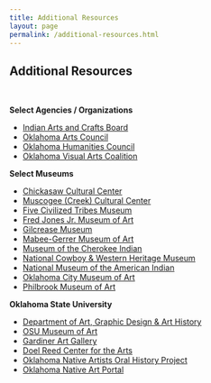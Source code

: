 ```yaml
---
title: Additional Resources
layout: page
permalink: /additional-resources.html
---
```


## Additional Resources

&nbsp; 

**Select Agencies / Organizations**
- [Indian Arts and Crafts Board](https://www.doi.gov/iacb)
- [Oklahoma Arts Council](https://www.arts.ok.gov/)
- [Oklahoma Humanities Council](https://www.okhumanities.org/)
- [Oklahoma Visual Arts Coalition](https://www.ovac-ok.org/)

**Select Museums**
- [Chickasaw Cultural Center](https://www.chickasawculturalcenter.com/)
- [Muscogee (Creek) Cultural Center](https://www.muscogeenation.com/tag/mcn-cultural-center-and-archives/)
- [Five Civilized Tribes Museum](http://www.fivetribes.org/)
- [Fred Jones Jr. Museum of Art](https://www.ou.edu/fjjma/)
- [Gilcrease Museum](https://gilcrease.org/)
- [Mabee-Gerrer Museum of Art](https://www.mgmoa.org/)
- [Museum of the Cherokee Indian](https://mci.org/)
- [National Cowboy & Western Heritage Museum](https://nationalcowboymuseum.org/)
- [National Museum of the American Indian](https://americanindian.si.edu/)
- [Oklahoma City Museum of Art](https://www.okcmoa.com/)
- [Philbrook Museum of Art](https://philbrook.org/)

**Oklahoma State University**
- [Department of Art, Graphic Design & Art History](https://cas.okstate.edu/department_of_art/index.html)
- [OSU Museum of Art](https://museum.okstate.edu/)
- [Gardiner Art Gallery](https://cas.okstate.edu/department_of_art/gardiner_gallery_of_art.html)
- [Doel Reed Center for the Arts](https://doelreed.okstate.edu/)
- [Oklahoma Native Artists Oral History Project](https://library.okstate.edu/search-and-find/collections/digital-collections/oklahoma-native-artists-project/)
- [Oklahoma Native Art Portal](https://oknativeart.library.okstate.edu/)

&nbsp;